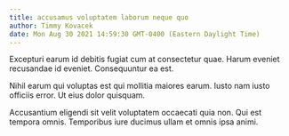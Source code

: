```yaml
---
title: accusamus voluptatem laborum neque quo
author: Timmy Kovacek
date: Mon Aug 30 2021 14:59:30 GMT-0400 (Eastern Daylight Time)
---
```

Excepturi earum id debitis fugiat cum at consectetur quae. Harum eveniet recusandae id eveniet. Consequuntur ea est.

 Nihil earum qui voluptas est qui mollitia maiores earum. Iusto nam iusto officiis error. Ut eius dolor quisquam.

 Accusantium eligendi sit velit voluptatem occaecati quia non. Qui est tempora omnis. Temporibus iure ducimus ullam et omnis ipsa animi.